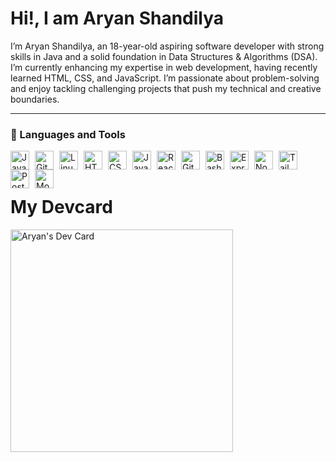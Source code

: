 # Hi!, I am Aryan Shandilya
I’m Aryan Shandilya, an 18-year-old aspiring software developer with strong skills in Java and a solid foundation in Data Structures & Algorithms (DSA). I’m currently enhancing my expertise in web development, having recently learned HTML, CSS, and JavaScript. I’m passionate about problem-solving and enjoy tackling challenging projects that push my technical and creative boundaries.


---

### 🧰 Languages and Tools

<img align="left" alt="Java" width="30px" style="padding-right:6px;" src="https://cdn.jsdelivr.net/gh/devicons/devicon/icons/java/java-original.svg"/>
<img align="left" alt="Git" width="30px" style="padding-right:6px;" src="https://cdn.jsdelivr.net/gh/devicons/devicon/icons/git/git-original.svg" />
<img align="left" alt="Linux" width="30px" style="padding-right:6px;" src="https://cdn.jsdelivr.net/gh/devicons/devicon/icons/linux/linux-original.svg" />
<img align="left" alt="HTML" width="30px" style="padding-right:6px;" src="https://cdn.jsdelivr.net/gh/devicons/devicon/icons/html5/html5-plain.svg" />
<img align="left" alt="CSS" width="30px" style="padding-right:6px;" src="https://cdn.jsdelivr.net/gh/devicons/devicon/icons/css3/css3-plain.svg" />
<img align="left" alt="JavaScript" width="30px" style="padding-right:6px;" src="https://cdn.jsdelivr.net/gh/devicons/devicon/icons/javascript/javascript-plain.svg" />
<img align="left" alt="React" width="30px" style="padding-right:6px;" src="https://cdn.jsdelivr.net/gh/devicons/devicon/icons/react/react-original.svg" />
<img align="left" alt="GitHub" width="30px" style="padding-right:6px;" src="https://cdn.jsdelivr.net/gh/devicons/devicon/icons/github/github-original.svg" />
<img align="left" alt="Bash" width="30px" style="padding-right:6px;" src="https://cdn.jsdelivr.net/gh/devicons/devicon/icons/bash/bash-original.svg" />
<img align="left" alt="Express" width="30px" style="padding-right:6px;" src="https://cdn.jsdelivr.net/gh/devicons/devicon@latest/icons/express/express-original.svg" />
<img align="left" alt="NodeJS" width="30px" style="padding-right:6px;" src="https://cdn.jsdelivr.net/gh/devicons/devicon@latest/icons/nodejs/nodejs-original.svg" />
<img align="left" alt="Tailwind-CSS" width="30px" style="padding-right:6px;" src="https://cdn.jsdelivr.net/gh/devicons/devicon@latest/icons/tailwindcss/tailwindcss-original.svg" />
<img align="left" alt="Postman" width="30px" style="padding-right:6px;" src="https://cdn.jsdelivr.net/gh/devicons/devicon@latest/icons/postman/postman-original.svg" />
<img align="left" alt="MongoDB" width="30px" style="padding-right:6px;" src="https://cdn.jsdelivr.net/gh/devicons/devicon@latest/icons/mongodb/mongodb-original.svg" />


</br>








</br>

# My Devcard

<a href="https://app.daily.dev/shandilyaaryan"><img src="https://api.daily.dev/devcards/v2/KQIVmMjA6mPeBBXlFKNSM.png?type=default&r=329" width="356" alt="Aryan's Dev Card"/></a>
